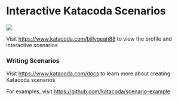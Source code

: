 # Interactive Katacoda Scenarios

[![](http://shields.katacoda.com/katacoda/billygean88/count.svg)](https://www.katacoda.com/billygean88 "Get your profile on Katacoda.com")

Visit https://www.katacoda.com/billygean88 to view the profile and interactive scenarios

### Writing Scenarios
Visit https://www.katacoda.com/docs to learn more about creating Katacoda scenarios

For examples, visit https://github.com/katacoda/scenario-example
